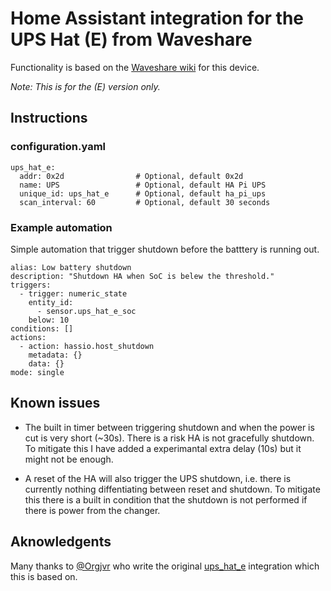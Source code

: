# Home Assistant integration for the UPS Hat (E) from Waveshare

Functionality is based on the [Waveshare wiki](https://www.waveshare.com/wiki/UPS_HAT_(E))
for this device.

_Note: This is for the (E) version only._

## Instructions

### configuration.yaml

   ```
   ups_hat_e:
     addr: 0x2d                # Optional, default 0x2d
     name: UPS                 # Optional, default HA Pi UPS
     unique_id: ups_hat_e      # Optional, default ha_pi_ups
     scan_interval: 60         # Optional, default 30 seconds
   ```

### Example automation

Simple automation that trigger shutdown before the batttery is running out.

   ```
   alias: Low battery shutdown
   description: "Shutdown HA when SoC is belew the threshold."
   triggers:
     - trigger: numeric_state
       entity_id:
         - sensor.ups_hat_e_soc
       below: 10
   conditions: []
   actions:
     - action: hassio.host_shutdown
       metadata: {}
       data: {}
   mode: single
   ```

## Known issues

* The built in timer between triggering shutdown and when the power is cut is very short (~30s).
  There is a risk HA is not gracefully shutdown. To mitigate this I have added a experimantal
  extra delay (10s) but it might not be enough.

* A reset of the HA will also trigger the UPS shutdown, i.e. there is currently nothing
  diffentiating between reset and shutdown. To mitigate this there is a built in condition
  that the shutdown is not performed if there is power from the changer.

## Aknowledgents

Many thanks to [@Orgjvr](https://github.com/Orgjvr) who write the original
[ups_hat_e](https://github.com/Orgjvr/ups_hat_e) integration which this is based on.
